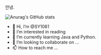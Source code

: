 안녕.

![Anurag's GitHub stats](https://github-readme-stats.vercel.app/api?username=SY1061&show_icons=true&theme=radical)
- 👋 Hi, I’m @SY1061
- 👀 I’m interested in reading
- 🌱 I’m currently learning Java and Python.
- 💞️ I’m looking to collaborate on ...
- 📫 How to reach me ...

<!---
SY1061/SY1061 is a ✨ special ✨ repository because its `README.md` (this file) appears on your GitHub profile.
You can click the Preview link to take a look at your changes.
--->
